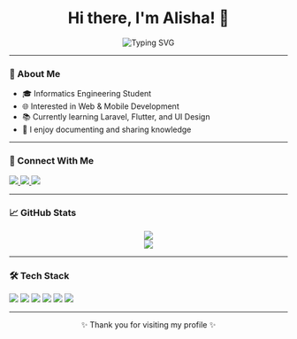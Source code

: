 <h1 align="center">Hi there, I'm Alisha! 👋</h1>

<p align="center">
  <img src="https://readme-typing-svg.demolab.com?font=Poppins&pause=1000&color=F27BAA&width=435&lines=👩‍💻+Informatics+Student;🌱+Always+Learning+New+Things;💡+Love+Building+Creative+Projects" alt="Typing SVG" />
</p>

---

### 💫 About Me
- 🎓 Informatics Engineering Student  
- 🌐 Interested in Web & Mobile Development  
- 📚 Currently learning Laravel, Flutter, and UI Design  
- 📝 I enjoy documenting and sharing knowledge

---

### 🔗 Connect With Me

<p align="left">
  <a href="https://instagram.com/alishanath" target="_blank">
    <img src="https://img.shields.io/badge/Instagram-%23E4405F.svg?style=for-the-badge&logo=instagram&logoColor=white" />
  </a>
  <a href="mailto:alishanathaniaseptianty@gmail.com" target="_blank">
    <img src="https://img.shields.io/badge/Gmail-D14836?style=for-the-badge&logo=gmail&logoColor=white" />
  </a>
  <a href="https://www.linkedin.com/in/alishanath" target="_blank">
    <img src="https://img.shields.io/badge/LinkedIn-%230077B5.svg?style=for-the-badge&logo=linkedin&logoColor=white" />
  </a>
</p>

---

### 📈 GitHub Stats

<p align="center">
  <img src="https://github-readme-stats.vercel.app/api?username=yourgithubusername&show_icons=true&theme=rose_pine&hide_title=true&hide_border=true" />
  <br/>
  <img src="https://github-readme-streak-stats.herokuapp.com/?user=yourgithubusername&theme=rose_pine&hide_border=true" />
</p>

---

### 🛠️ Tech Stack

<p>
  <img src="https://img.shields.io/badge/HTML5-E34F26?style=for-the-badge&logo=html5&logoColor=white"/>
  <img src="https://img.shields.io/badge/CSS3-1572B6?style=for-the-badge&logo=css3&logoColor=white"/>
  <img src="https://img.shields.io/badge/JavaScript-F7DF1E?style=for-the-badge&logo=javascript&logoColor=black"/>
  <img src="https://img.shields.io/badge/PHP-777BB4?style=for-the-badge&logo=php&logoColor=white"/>
  <img src="https://img.shields.io/badge/Laravel-F72C1F?style=for-the-badge&logo=laravel&logoColor=white"/>
  <img src="https://img.shields.io/badge/Flutter-02569B?style=for-the-badge&logo=flutter&logoColor=white"/>
</p>

---

<p align="center">✨ Thank you for visiting my profile ✨</p>
